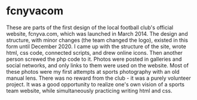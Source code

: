 # fcnyvacom

These are parts of the first design of the local football club's official website, fcnyva.com, which was launched in March 2014. The design and structure, with minor changes (the team changed the logo), existed in this form until December 2020. I came up with the structure of the site, wrote html, css code, connected scripts, and drew online icons. Then another person screwed the php code to it. Photos were posted in galleries and social networks, and only links to them were used on the website. Most of these photos were my first attempts at sports photography with an old manual lens. There was no reward from the club - it was a purely volunteer project. It was a good opportunity to realize one's own vision of a sports team website, while simultaneously practicing writing html and css.

